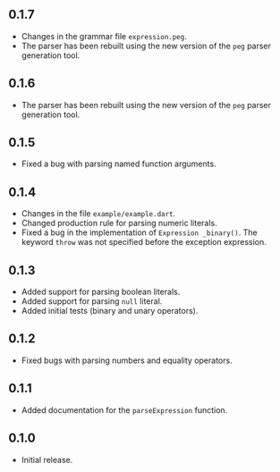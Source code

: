 ## 0.1.7

- Changes in the grammar file `expression.peg`.
- The parser has been rebuilt using the new version of the `peg` parser generation tool.

## 0.1.6

- The parser has been rebuilt using the new version of the `peg` parser generation tool.

## 0.1.5

- Fixed a bug with parsing named function arguments.

## 0.1.4

- Changes in the file `example/example.dart`.
- Changed production rule for parsing numeric literals.
- Fixed a bug in the implementation of `Expression _binary()`. The keyword `throw` was not specified before the exception expression.

## 0.1.3

- Added support for parsing boolean literals.
- Added support for parsing `null` literal.
- Added initial tests (binary and unary operators).

## 0.1.2

- Fixed bugs with parsing numbers and equality operators.

## 0.1.1

- Added documentation for the `parseExpression` function.

## 0.1.0

- Initial release.
